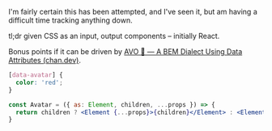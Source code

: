 I'm fairly certain this has been attempted, and I've seen it, but am having a difficult time tracking anything down.

tl;dr given CSS as an input, output components – initially React.

Bonus points if it can be driven by [AVO 🥑 — A BEM Dialect Using Data Attributes (chan.dev)](https://chan.dev/posts/avo-a-bem-dialect-using-data-attributes/).

```css
[data-avatar] {
  color: 'red';
}
```

```jsx
const Avatar = ({ as: Element, children, ...props }) => {
  return children ? <Element {...props}>{children}</Element> : <Element {...props} />
}
```

